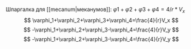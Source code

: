  Шпаргалка для [[mecanum|меканумов]]:
  $\varphi1+\varphi2+\varphi3+\varphi4=4/r*V_x$ 
  $$
  \varphi_1+\varphi_2+\varphi_3+\varphi_4=\frac{4}{r}V_x
$$
  $$
  -\varphi_1+\varphi_2+\varphi_3-\varphi_4=\frac{4}{r}V_y
$$
  $$
  -\varphi_1+\varphi_2+\varphi_3-\varphi_4=\frac{4}{r}V_y
$$